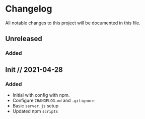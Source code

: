 # Changelog

All notable changes to this project will be documented in this file.

## Unreleased

### Added

## Init // 2021-04-28

### Added

-   Initial with config with npm.
-   Configure `CHANGELOG.md` and `.gitignore`
-   Basic `server.js` setup
-   Updated npm `scripts`
